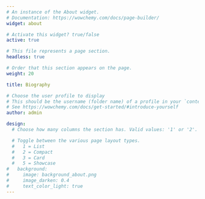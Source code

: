 ```yaml
---
# An instance of the About widget.
# Documentation: https://wowchemy.com/docs/page-builder/
widget: about

# Activate this widget? true/false
active: true

# This file represents a page section.
headless: true

# Order that this section appears on the page.
weight: 20

title: Biography

# Choose the user profile to display
# This should be the username (folder name) of a profile in your `content/authors/` folder.
# See https://wowchemy.com/docs/get-started/#introduce-yourself
author: admin

design:
  # Choose how many columns the section has. Valid values: '1' or '2'.

  # Toggle between the various page layout types.
  #   1 = List
  #   2 = Compact
  #   3 = Card
  #   5 = Showcase
#   background:
#     image: background_about.png
#     image_darken: 0.4
#     text_color_light: true
---
```

